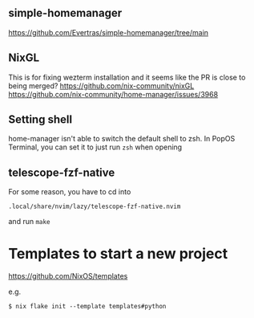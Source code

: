 ## simple-homemanager
https://github.com/Evertras/simple-homemanager/tree/main

## NixGL
This is for fixing wezterm installation and it seems like the PR is close to being merged?
https://github.com/nix-community/nixGL
https://github.com/nix-community/home-manager/issues/3968

## Setting shell
home-manager isn't able to switch the default shell to zsh.
In PopOS Terminal, you can set it to just run `zsh` when opening

## telescope-fzf-native

For some reason, you have to cd into
```
.local/share/nvim/lazy/telescope-fzf-native.nvim
```
and run `make`

# Templates to start a new project
https://github.com/NixOS/templates

e.g.
```
$ nix flake init --template templates#python
```
